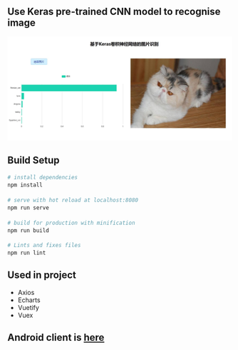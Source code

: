 ## Use Keras pre-trained CNN model to recognise image

![](image/1.jpg)

## Build Setup

``` bash
# install dependencies
npm install

# serve with hot reload at localhost:8080
npm run serve

# build for production with minification
npm run build

# Lints and fixes files
npm run lint
```

## Used in project

  * Axios
  * Echarts
  * Vuetify
  * Vuex

## Android client is [here](https://github.com/yunTerry/Keras-Android)